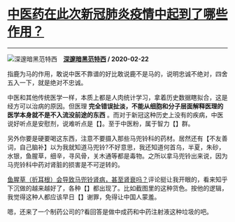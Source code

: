 # [中医药在此次新冠肺炎疫情中起到了哪些作用？](https://www.zhihu.com/answer/1031534502)

--------------------------------------------------------------------

![深邃暗黑范特西](https://pic4.zhimg.com/v2-2161a03f1aac4c7b20a4edfa43318a7a.jpg?source=1940ef5c "深邃暗黑范特西")&emsp;**[深邃暗黑范特西](https://www.zhihu.com/people/yang-lei-96-72) / 2020-02-22**

指鹿为马的作用，敢说中医不靠谱的好比敢说鹿不是马的，说明忠诚不绝对，四舍五入一下，就是绝对不忠诚。

中医和其他传统医学一样，本质上都是人肉统计学习，拿着历史数据瞎拟合，这是经方可以治病的原因。但医理 **完全错误扯淡，不能从细胞和分子层面解释医理的医学本身就不是不入流没前途的东西** 。而对于新冠这种历史上没有的疾病，中医说好听点是安慰剂，说难听点是【】。至于中医粉，属于智力【】群。

另外你要是硬要喝这东西，注意不要摄入那些马兜铃科的药材。居然还有【不友善词，自己脑补】以为我就知道马兜铃?不好意思，我还知道何首乌，半夏，朱砂，水银，鱼腥草，细辛，寻风骨，关木通等都是毒物。之所以拿马兜铃出来说，因为马兜铃科中药对肾脏的损害是不可逆转的。

[鱼腥草（折耳根）会导致马兜铃肾病，甚至肾衰吗？](https://www.zhihu.com/question/47548920)评论挺让我开眼的，看来知乎下沉做的越来越好了，各种【】都出现了。比如截图里的这种货色。按他的逻辑，我觉得这种人都应该早日【】谢罪，免得让中国人蒙羞。

嗯，还来了一个制药公司的?看回答是做中成药和中药注射液这种垃圾的吧。



